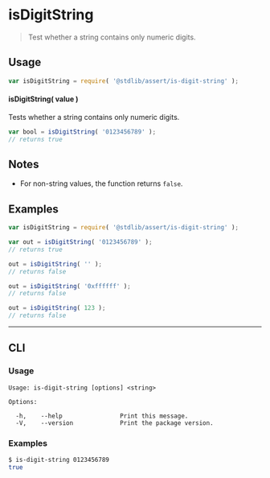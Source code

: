 # isDigitString

> Test whether a string contains only numeric digits.


<section class="usage">

## Usage

``` javascript
var isDigitString = require( '@stdlib/assert/is-digit-string' );
```


#### isDigitString( value )

Tests whether a string contains only numeric digits.

``` javascript
var bool = isDigitString( '0123456789' );
// returns true
```

</section>

<!-- /.usage -->


<section class="notes">

## Notes

* For non-string values, the function returns `false`.

</section>

<!-- /.notes -->


<section class="examples">

## Examples

``` javascript
var isDigitString = require( '@stdlib/assert/is-digit-string' );

var out = isDigitString( '0123456789' );
// returns true

out = isDigitString( '' );
// returns false

out = isDigitString( '0xffffff' );
// returns false

out = isDigitString( 123 );
// returns false
```

</section>

<!-- /.examples -->


---

<section class="cli">

## CLI

<section class="usage">

### Usage

``` text
Usage: is-digit-string [options] <string>

Options:

  -h,    --help                Print this message.
  -V,    --version             Print the package version.
```

</section>

<!-- /.usage -->


<section class="examples">

### Examples

``` bash
$ is-digit-string 0123456789
true
```

</section>

<!-- /.examples -->

</section>

<!-- /.cli -->


<section class="links">

</section>

<!-- /.links -->
